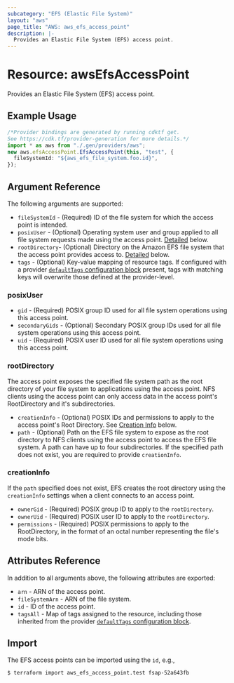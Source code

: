 ```yaml
---
subcategory: "EFS (Elastic File System)"
layout: "aws"
page_title: "AWS: aws_efs_access_point"
description: |-
  Provides an Elastic File System (EFS) access point.
---
```


# Resource: awsEfsAccessPoint

Provides an Elastic File System (EFS) access point.

## Example Usage

```typescript
/*Provider bindings are generated by running cdktf get.
See https://cdk.tf/provider-generation for more details.*/
import * as aws from "./.gen/providers/aws";
new aws.efsAccessPoint.EfsAccessPoint(this, "test", {
  fileSystemId: "${aws_efs_file_system.foo.id}",
});

```

## Argument Reference

The following arguments are supported:

* `fileSystemId` - (Required) ID of the file system for which the access point is intended.
* `posixUser` - (Optional) Operating system user and group applied to all file system requests made using the access point. [Detailed](#posix_user) below.
* `rootDirectory`- (Optional) Directory on the Amazon EFS file system that the access point provides access to. [Detailed](#root_directory) below.
* `tags` - (Optional) Key-value mapping of resource tags. If configured with a provider [`defaultTags` configuration block](https://registry.terraform.io/providers/hashicorp/aws/latest/docs#default_tags-configuration-block) present, tags with matching keys will overwrite those defined at the provider-level.

### posixUser

* `gid` - (Required) POSIX group ID used for all file system operations using this access point.
* `secondaryGids` - (Optional) Secondary POSIX group IDs used for all file system operations using this access point.
* `uid` - (Required) POSIX user ID used for all file system operations using this access point.

### rootDirectory

The access point exposes the specified file system path as the root directory of your file system to applications using the access point. NFS clients using the access point can only access data in the access point's RootDirectory and it's subdirectories.

* `creationInfo` - (Optional) POSIX IDs and permissions to apply to the access point's Root Directory. See [Creation Info](#creation_info) below.
* `path` - (Optional) Path on the EFS file system to expose as the root directory to NFS clients using the access point to access the EFS file system. A path can have up to four subdirectories. If the specified path does not exist, you are required to provide `creationInfo`.

### creationInfo

If the `path` specified does not exist, EFS creates the root directory using the `creationInfo` settings when a client connects to an access point.

* `ownerGid` - (Required) POSIX group ID to apply to the `rootDirectory`.
* `ownerUid` - (Required) POSIX user ID to apply to the `rootDirectory`.
* `permissions` - (Required) POSIX permissions to apply to the RootDirectory, in the format of an octal number representing the file's mode bits.

## Attributes Reference

In addition to all arguments above, the following attributes are exported:

* `arn` - ARN of the access point.
* `fileSystemArn` - ARN of the file system.
* `id` - ID of the access point.
* `tagsAll` - Map of tags assigned to the resource, including those inherited from the provider [`defaultTags` configuration block](https://registry.terraform.io/providers/hashicorp/aws/latest/docs#default_tags-configuration-block).

## Import

The EFS access points can be imported using the `id`, e.g.,

```console
$ terraform import aws_efs_access_point.test fsap-52a643fb
```
